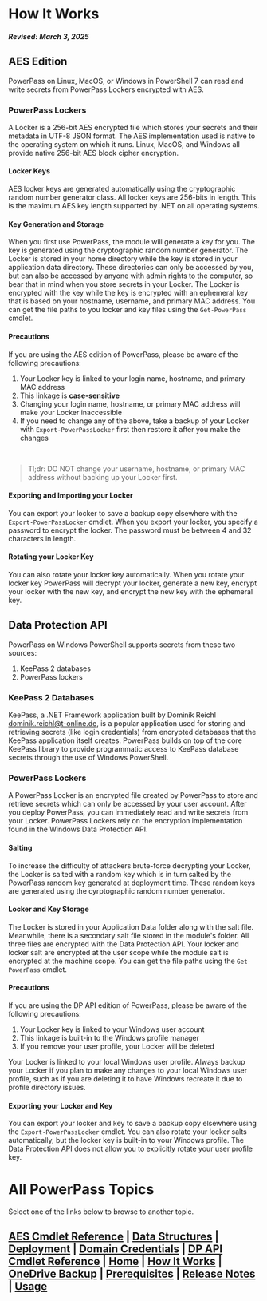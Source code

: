 # How It Works
#### _Revised: March 3, 2025_
## AES Edition
PowerPass on Linux, MacOS, or Windows in PowerShell 7 can read and write secrets from PowerPass Lockers encrypted with AES.

### PowerPass Lockers
A Locker is a 256-bit AES encrypted file which stores your secrets and their metadata in UTF-8 JSON format. The AES implementation used is native to the operating system on which it runs. Linux, MacOS, and Windows all provide native 256-bit AES block cipher encryption.

#### Locker Keys
AES locker keys are generated automatically using the cryptographic random number generator class. All locker keys are 256-bits in length. This is the maximum AES key length supported by .NET on all operating systems.

#### Key Generation and Storage
When you first use PowerPass, the module will generate a key for you. The key is generated using the cryptographic random number generator. The Locker is stored in your home directory while the key is stored in your application data directory. These directories can only be accessed by you, but can also be accessed by anyone with admin rights to the computer, so bear that in mind when you store secrets in your Locker. The Locker is encrypted with the key while the key is encrypted with an ephemeral key that is based on your hostname, username, and primary MAC address. You can get the file paths to you locker and key files using the `Get-PowerPass` cmdlet.

#### Precautions
If you are using the AES edition of PowerPass, please be aware of the following precautions:
1. Your Locker key is linked to your login name, hostname, and primary MAC address
2. This linkage is **case-sensitive**
3. Changing your login name, hostname, or primary MAC address will make your Locker inaccessible
4. If you need to change any of the above, take a backup of your Locker with `Export-PowerPassLocker` first then restore it after you make the changes  
<br/>

<blockquote>Tl;dr: DO NOT change your username, hostname, or primary MAC address without backing up your Locker first.</blockquote>

#### Exporting and Importing your Locker
You can export your locker to save a backup copy elsewhere with the `Export-PowerPassLocker` cmdlet. When you export your locker, you specify a password to encrypt the locker. The password must be between 4 and 32 characters in length.

#### Rotating your Locker Key
You can also rotate your locker key automatically. When you rotate your locker key PowerPass will decrypt your locker, generate a new key, encrypt your locker with the new key, and encrypt the new key with the ephemeral key.

## Data Protection API
PowerPass on Windows PowerShell supports secrets from these two sources:

1. KeePass 2 databases
2. PowerPass lockers

### KeePass 2 Databases
KeePass, a .NET Framework application built by Dominik Reichl <dominik.reichl@t-online.de>, is a popular application used for storing and retrieving secrets (like login credentials) from encrypted databases that the KeePass application itself creates. PowerPass builds on top of the core KeePass library to provide programmatic access to KeePass database secrets through the use of Windows PowerShell.

### PowerPass Lockers
A PowerPass Locker is an encrypted file created by PowerPass to store and retrieve secrets which can only be accessed by your user account. After you deploy PowerPass, you can immediately read and write secrets from your Locker. PowerPass Lockers rely on the encryption implementation found in the Windows Data Protection API.

#### Salting
To increase the difficulty of attackers brute-force decrypting your Locker, the Locker is salted with a random key which is in turn salted by the PowerPass random key generated at deployment time. These random keys are generated using the cyrptographic random number generator.

#### Locker and Key Storage
The Locker is stored in your Application Data folder along with the salt file. Meanwhile, there is a secondary salt file stored in the module's folder. All three files are encrypted with the Data Protection API. Your locker and locker salt are encrypted at the user scope while the module salt is encrypted at the machine scope. You can get the file paths using the `Get-PowerPass` cmdlet.

#### Precautions
If you are using the DP API edition of PowerPass, please be aware of the following precautions:

1. Your Locker key is linked to your Windows user account
2. This linkage is built-in to the Windows profile manager
3. If you remove your user profile, your Locker will be deleted

Your Locker is linked to your local Windows user profile. Always backup your Locker if you plan to make any changes to your local Windows user profile, such as if you are deleting it to have Windows recreate it due to profile directory issues.

#### Exporting your Locker and Key
You can export your locker and key to save a backup copy elsewhere using the `Export-PowerPassLocker` cmdlet. You can also rotate your locker salts automatically, but the locker key is built-in to your Windows profile. The Data Protection API does not allow you to explicitly rotate your user profile key.

# All PowerPass Topics
Select one of the links below to browse to another topic.
## [AES Cmdlet Reference](https://chopinrlz.github.io/powerpass/aes-cmdlet-ref) | [Data Structures](https://chopinrlz.github.io/powerpass/data-structures) | [Deployment](https://chopinrlz.github.io/powerpass/deployment) | [Domain Credentials](https://chopinrlz.github.io/powerpass/domain-credentials) | [DP API Cmdlet Reference](https://chopinrlz.github.io/powerpass/dpapi-cmdlet-ref) | [Home](https://chopinrlz.github.io/powerpass) | [How It Works](https://chopinrlz.github.io/powerpass/readme-cont) | [OneDrive Backup](https://chopinrlz.github.io/powerpass/onedrivebackup) | [Prerequisites](https://chopinrlz.github.io/powerpass/prerequisites) | [Release Notes](https://chopinrlz.github.io/powerpass/release-notes) | [Usage](https://chopinrlz.github.io/powerpass/usage)